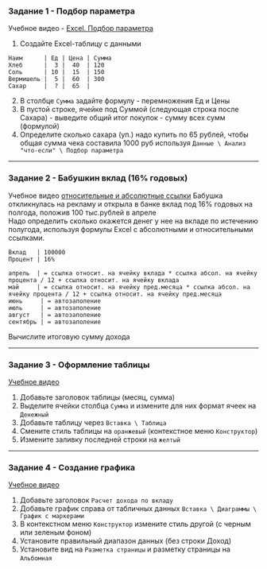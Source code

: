 ### Задание 1 - Подбор параметра

Учебное видео - [Excel. Подбор параметра](https://www.youtube.com/watch?v=5rbE0NFKhc4)  
1. Создайте Excel-таблицу с данными
```
Наим      | Ед | Цена | Сумма
Хлеб      |  3 |  40  | 120
Соль      | 10 |  15  | 150
Вермишель |  5 |  60  | 300
Сахар     |  ? |  65  |
```
2. В столбце `Сумма` задайте формулу - перемножения Ед и Цены
3. В пустой строке, ячейке под Суммой (следующая строка после Сахара) - выведите общий итог покупок - сумму всех сумм (формулой)
4. Определите  сколько сахара (уп.) надо купить по 65 рублей, чтобы общая сумма чека составила 1000 руб
используя `Данные \ Анализ "что-если" \ Подбор параметра`
<hr>

### Задание 2 - Бабушкин вклад (16% годовых)

Учебное видео [относительные и абсолютные ссылки](https://www.youtube.com/watch?v=Gw-o0h_0Qe8)
Бабушка откликнулась на рекламу и открыла в банке вклад под 16% годовых на полгода, положив 100 тыс.рублей в апреле  
Надо определить сколько окажется денег у нее на вкладе по истечению полугода, 
используя формулы Excel с абсолютными и относительными ссылками.
```
Вклад   | 100000
Процент | 16%

апрель  | = ссылка относит. на ячейку вклада * ссылка абсол. на ячейку процента / 12 + ссылка относит. на ячейку вклада
май     | = ссылка относит. на ячейку пред.месяца * ссылка абсол. на ячейку процента / 12 + ссылка относит. на ячейку пред.месяца
июнь     | = автозаполение
июль     | = автозаполение
август   | = автозаполение
сентябрь | = автозаполение
```
Вычислите итоговую сумму дохода
<hr>

### Задание 3 - Оформление таблицы

[Учебное видео](https://www.youtube.com/watch?v=YvupgmiCFbU)  
1. Добавьте заголовок таблицы (месяц, сумма)
2. Выделите ячейки столбца `Сумма` и измените для них формат ячеек на `Денежный`
3. Добавьте таблицу через `Вставка \ Таблица`
4. Смените стиль таблицы на `оранжевый` (контекстное меню `Конструктор`)
5. Измените заливку последней строки на `желтый`
<hr>

### Задание 4 - Создание графика

[Учебное видео](https://www.youtube.com/watch?v=xY8gN-25pFQ)  
1. Добавьте заголовок `Расчет дохода по вкладу`
2. Добавьте график справа от табличных данных `Вставка \ Диаграммы \ График с маркерами`
3. В контекстном меню `Конструктор` измените стиль другой (с черным или зеленым фоном)
4. Установите правильный диапазон данных (без строки Доход)
5. Установите вид на `Разметка страницы` и разметку страницы на `Альбомная`
